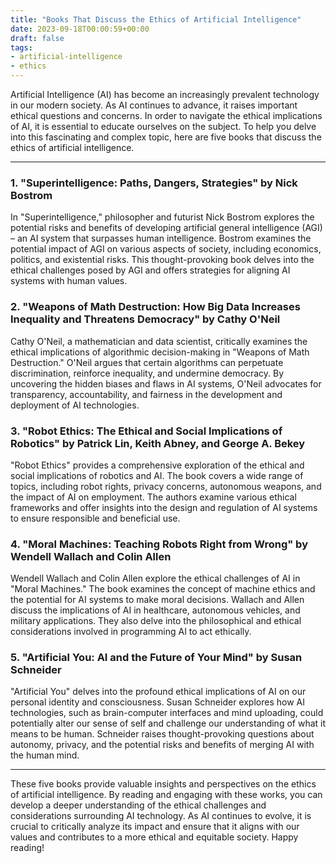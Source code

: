 ```yaml
---
title: "Books That Discuss the Ethics of Artificial Intelligence"
date: 2023-09-18T00:00:59+00:00
draft: false
tags: 
- artificial-intelligence
- ethics
---
```


Artificial Intelligence (AI) has become an increasingly prevalent technology in our modern society. As AI continues to advance, it raises important ethical questions and concerns. In order to navigate the ethical implications of AI, it is essential to educate ourselves on the subject. To help you delve into this fascinating and complex topic, here are five books that discuss the ethics of artificial intelligence.

---

### 1. "Superintelligence: Paths, Dangers, Strategies" by Nick Bostrom

In "Superintelligence," philosopher and futurist Nick Bostrom explores the potential risks and benefits of developing artificial general intelligence (AGI) – an AI system that surpasses human intelligence. Bostrom examines the potential impact of AGI on various aspects of society, including economics, politics, and existential risks. This thought-provoking book delves into the ethical challenges posed by AGI and offers strategies for aligning AI systems with human values.

### 2. "Weapons of Math Destruction: How Big Data Increases Inequality and Threatens Democracy" by Cathy O'Neil

Cathy O'Neil, a mathematician and data scientist, critically examines the ethical implications of algorithmic decision-making in "Weapons of Math Destruction." O'Neil argues that certain algorithms can perpetuate discrimination, reinforce inequality, and undermine democracy. By uncovering the hidden biases and flaws in AI systems, O'Neil advocates for transparency, accountability, and fairness in the development and deployment of AI technologies.

### 3. "Robot Ethics: The Ethical and Social Implications of Robotics" by Patrick Lin, Keith Abney, and George A. Bekey

"Robot Ethics" provides a comprehensive exploration of the ethical and social implications of robotics and AI. The book covers a wide range of topics, including robot rights, privacy concerns, autonomous weapons, and the impact of AI on employment. The authors examine various ethical frameworks and offer insights into the design and regulation of AI systems to ensure responsible and beneficial use.

### 4. "Moral Machines: Teaching Robots Right from Wrong" by Wendell Wallach and Colin Allen

Wendell Wallach and Colin Allen explore the ethical challenges of AI in "Moral Machines." The book examines the concept of machine ethics and the potential for AI systems to make moral decisions. Wallach and Allen discuss the implications of AI in healthcare, autonomous vehicles, and military applications. They also delve into the philosophical and ethical considerations involved in programming AI to act ethically.

### 5. "Artificial You: AI and the Future of Your Mind" by Susan Schneider

"Artificial You" delves into the profound ethical implications of AI on our personal identity and consciousness. Susan Schneider explores how AI technologies, such as brain-computer interfaces and mind uploading, could potentially alter our sense of self and challenge our understanding of what it means to be human. Schneider raises thought-provoking questions about autonomy, privacy, and the potential risks and benefits of merging AI with the human mind.

---

These five books provide valuable insights and perspectives on the ethics of artificial intelligence. By reading and engaging with these works, you can develop a deeper understanding of the ethical challenges and considerations surrounding AI technology. As AI continues to evolve, it is crucial to critically analyze its impact and ensure that it aligns with our values and contributes to a more ethical and equitable society. Happy reading!